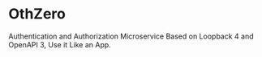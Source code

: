 # OthZero
Authentication and Authorization Microservice Based on Loopback 4 and OpenAPI 3, Use it Like an App.
